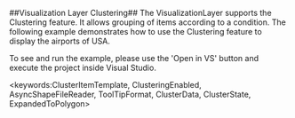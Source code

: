 ##Visualization Layer Clustering##
The VisualizationLayer supports the Clustering feature. It allows grouping of items according to a condition. The following example demonstrates how to use the Clustering feature to display the airports of USA.

To see and run the example, please use the 'Open in VS' button and execute the project inside Visual Studio.

<keywords:ClusterItemTemplate, ClusteringEnabled, AsyncShapeFileReader, ToolTipFormat, ClusterData, ClusterState, ExpandedToPolygon>